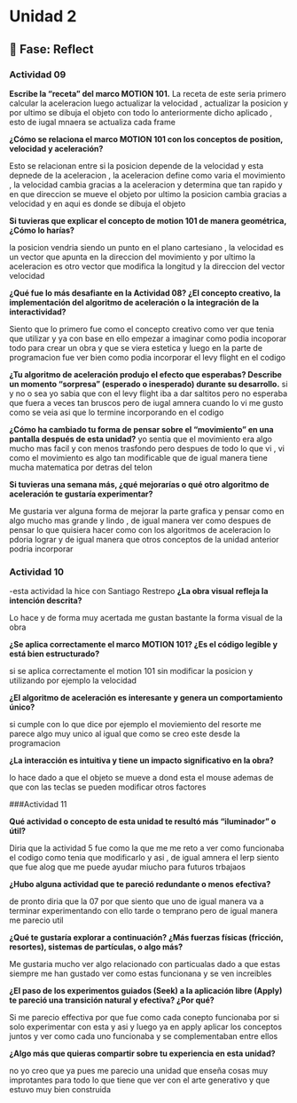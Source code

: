 # Unidad 2


## 🤔 Fase: Reflect

### Actividad 09

**Escribe la “receta” del marco MOTION 101.**
La receta de este seria primero calcular la aceleracion luego actualizar la velocidad , actualizar la posicion y por ultimo se dibuja el objeto con todo lo anteriormente dicho aplicado , esto de iugal mnaera se actualiza cada frame

**¿Cómo se relaciona el marco MOTION 101 con los conceptos de position, velocidad y aceleración?**

Esto se relacionan entre si la posicion depende de la velocidad y esta depnede de la aceleracion , la aceleracion define como varia el movimiento , la velocidad cambia gracias a la aceleracion y determina que tan rapido y en que direccion se mueve el objeto por ultimo la posicion cambia gracias a velocidad y en aqui es donde se dibuja el objeto 

**Si tuvieras que explicar el concepto de motion 101 de manera geométrica, ¿Cómo lo harías?**

la posicion vendria siendo un punto en el plano cartesiano , la velocidad es un vector que apunta en la direccion del movimiento y por ultimo la aceleracion es otro vector que modifica la longitud y la direccion del vector velocidad 

**¿Qué fue lo más desafiante en la Actividad 08? ¿El concepto creativo, la implementación del algoritmo de aceleración o la integración de la interactividad?**

Siento que lo primero fue como el concepto creativo como ver que tenia que utilizar y ya con base en ello empezar a imaginar como podia incoporar todo para crear un obra y que se viera estetica   y luego en la parte de programacion fue ver bien como podia incorporar el levy flight en el codigo 

**¿Tu algoritmo de aceleración produjo el efecto que esperabas? Describe un momento “sorpresa” (esperado o inesperado) durante su desarrollo.**
 si y no o sea yo sabia que con el levy flight iba a dar saltitos pero no esperaba que fuera a veces tan bruscos pero de iugal amnera cuando lo vi me gusto como se veia asi que lo termine incorporando en el codigo 

**¿Cómo ha cambiado tu forma de pensar sobre el “movimiento” en una pantalla después de esta unidad?**
yo sentia que el movimiento era algo mucho mas facil y con menos trasfondo pero despues de todo lo que vi , vi como el movimiento es algo tan modificable que de igual manera tiene mucha matematica por detras del telon 


**Si tuvieras una semana más, ¿qué mejorarías o qué otro algoritmo de aceleración te gustaría experimentar?**

Me gustaria ver alguna forma de mejorar la parte grafica y pensar como en algo mucho mas grande y lindo , de igual manera ver como despues de pensar lo que quisiera hacer como con los algoritmos de aceleracion lo pdoria lograr y de igual manera que otros conceptos de la unidad anterior podria incorporar 



### Actividad 10

-esta actividad la hice con Santiago Restrepo 
**¿La obra visual refleja la intención descrita?**

Lo hace y de forma muy acertada me gustan bastante la forma visual de la obra 

**¿Se aplica correctamente el marco MOTION 101? ¿Es el código legible y está bien estructurado?**

si se aplica correctamente el motion 101 sin modificar la posicion y utilizando por ejemplo la velocidad 

**¿El algoritmo de aceleración es interesante y genera un comportamiento único?**

si cumple con lo que dice por ejemplo el moviemiento del resorte me parece algo muy unico al igual que como se creo este desde la programacion 

**¿La interacción es intuitiva y tiene un impacto significativo en la obra?**

lo hace dado a que el objeto se mueve a dond esta el mouse ademas de que con las teclas se pueden modificar otros factores 

###Actividad 11

**Qué actividad o concepto de esta unidad te resultó más “iluminador” o útil?**

Diria que la actividad 5 fue como la que me me reto a ver como funcionaba el codigo como tenia que modificarlo y asi , de igual amnera el lerp siento que fue alog que me puede ayudar miucho para futuros trbajaos 

**¿Hubo alguna actividad que te pareció redundante o menos efectiva?**

de pronto diria que la 07 por que siento que uno de igual manera va a terminar experimentando con ello tarde o temprano pero de igual manera me parecio util 

**¿Qué te gustaría explorar a continuación? ¿Más fuerzas físicas (fricción, resortes), sistemas de partículas, o algo más?**

Me gustaria mucho ver algo relacionado con particualas dado a que estas siempre me han gustado ver como estas funcionana y se ven increibles 

**¿El paso de los experimentos guiados (Seek) a la aplicación libre (Apply) te pareció una transición natural y efectiva? ¿Por qué?**

Si me parecio effectiva por que fue como cada conepto funcionaba por si solo experimentar con esta y asi y luego ya en apply aplicar los conceptos juntos y ver como cada uno funcionaba y se complementaban entre ellos 

**¿Algo más que quieras compartir sobre tu experiencia en esta unidad?**

no yo creo que ya pues me parecio una unidad que enseña cosas muy improtantes para todo lo que tiene que ver con el arte generativo y que estuvo muy bien construida 
 

